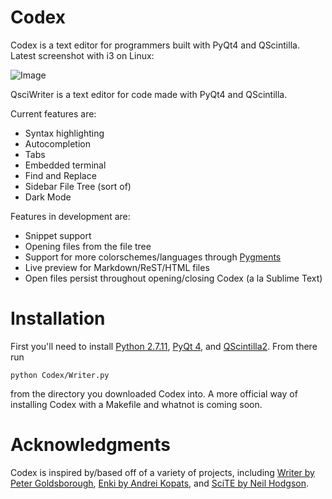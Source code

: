 # Codex

Codex is a text editor for programmers built with PyQt4 and QScintilla.
Latest screenshot with i3 on Linux:

![Image](https://raw.githubusercontent.com/sbenchik/QsciWriter/master/screen.png)

QsciWriter is a text editor for code made with PyQt4 and QScintilla.

Current features are:
* Syntax highlighting
* Autocompletion
* Tabs
* Embedded terminal
* Find and Replace
* Sidebar File Tree (sort of)
* Dark Mode

Features in development are:
* Snippet support
* Opening files from the file tree
* Support for more colorschemes/languages through [Pygments](http://pygments.org)
* Live preview for Markdown/ReST/HTML files
* Open files persist throughout opening/closing Codex (a la Sublime Text)

# Installation
First you'll need to install [Python 2.7.11](https://www.python.org/downloads/), [PyQt 4](https://www.riverbankcomputing.com/software/pyqt/download), and [QScintilla2](https://www.riverbankcomputing.com/software/qscintilla/download).
From there run
 
	python Codex/Writer.py

from the directory you downloaded Codex into. A more official way of installing Codex with a Makefile and whatnot is coming soon.

# Acknowledgments
Codex is inspired by/based off of a variety of projects, including [Writer by Peter Goldsborough](https://github.com/goldsborough/Writer), [Enki by Andrei Kopats](http://enki-editor.org), and [SciTE by Neil Hodgson](http://www.scintilla.org/SciTE.html).

